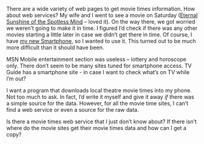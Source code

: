 There are a wide variety of web pages to get movie times information.
How about web services? My wife and I went to see a movie on Saturday
([Eternal Sunshine of the Spotless
Mind](http://www.eternalsunshine.com/) – loved it). On the way there, we
got worried we weren’t going to make it in time. I figured I’d check if
there was any other movies starting a little later in case we didn’t get
there in time. Of course, I have [my new
Smartphone](http://devhawk.net/2004/04/22/new-toy/),
so I wanted to use it. This turned out to be much more difficult than it
should have been.

MSN Mobile entertainment section was useless – lottery and horoscope
only. There don’t seem to be many sites tuned for smartphone access. TV
Guide has a smartphone site - in case I want to check what’s on TV while
I’m out?

I want a program that downloads local theatre movie times into my phone.
Not too much to ask. In fact, I’d write it myself and give it away *if*
there was a simple source for the data. However, for all the movie time
sites, I can’t find a web service or even a source for the raw data.

Is there a movie times web service that I just don’t know about? If
there isn’t where do the movie sites get their movie times data and how
can I get a copy?
